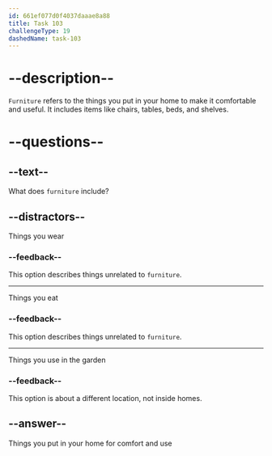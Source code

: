 ```yaml
---
id: 661ef077d0f4037daaae8a88
title: Task 103
challengeType: 19
dashedName: task-103
---
```


# --description--

`Furniture` refers to the things you put in your home to make it comfortable and useful. It includes items like chairs, tables, beds, and shelves.

# --questions--

## --text--

What does `furniture` include?

## --distractors--

Things you wear

### --feedback--

This option describes things unrelated to `furniture`.

---

Things you eat

### --feedback--

This option describes things unrelated to `furniture`.

---

Things you use in the garden

### --feedback--

This option is about a different location, not inside homes.

## --answer--

Things you put in your home for comfort and use

